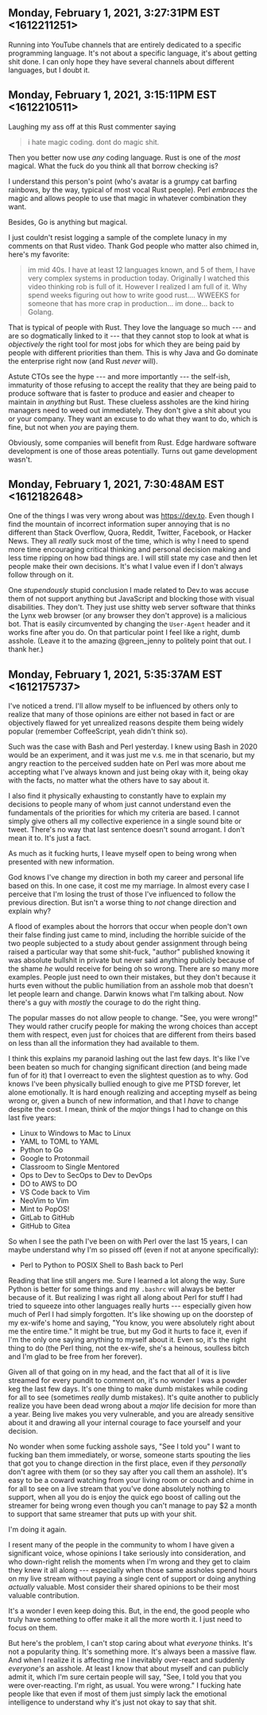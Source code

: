 ## Monday, February 1, 2021, 3:27:31PM EST <1612211251>

Running into YouTube channels that are entirely dedicated to a specific
programming language. It's not about a specific language, it's about
getting shit done. I can only hope they have several channels about
different languages, but I doubt it.

## Monday, February 1, 2021, 3:15:11PM EST <1612210511>

Laughing my ass off at this Rust commenter saying

> i hate magic coding. dont do magic shit.

Then you better now use *any* coding language. Rust is one of the *most*
magical. What the fuck do you think all that borrow checking is?

I understand this person's point (who's avatar is a grumpy cat barfing
rainbows, by the way, typical of most vocal Rust people). Perl
*embraces* the magic and allows people to use that magic in whatever
combination they want. 

Besides, Go is anything but magical.

I just couldn't resist logging a sample of the complete lunacy in my
comments on that Rust video. Thank God people who matter also chimed in,
here's my favorite:

> im mid 40s.  I have at least 12 languages known, and 5 of them, I have
very complex systems in production today.   Originally I watched this
video thinking rob is full of it.  However I realized I am full of it.
Why spend weeks figuring out how to write good rust.... WWEEKS for
someone that has more crap in production... im done... back to Golang.

That is typical of people with Rust. They love the language so much ---
and are so dogmatically linked to it --- that they cannot stop to look
at what is *objectively* the right tool for most jobs for which they are
being paid by people with different priorities than them. This is why
Java and Go dominate the enterprise right now (and Rust *never* will).

Astute CTOs see the hype --- and more importantly --- the self-ish,
immaturity of those refusing to accept the reality that they are being
paid to produce software that is faster to produce and easier and
cheaper to maintain in *anything* but Rust. These clueless assholes are
the kind hiring managers need to weed out immediately. They don't give a
shit about you or your company. They want an excuse to do what they want
to do, which is fine, but not when *you* are paying them.

Obviously, some companies will benefit from Rust. Edge hardware software
development is one of those areas potentially. Turns out game
development wasn't.

## Monday, February 1, 2021, 7:30:48AM EST <1612182648>

One of the things I was very wrong about was <https://dev.to>. Even
though I find the mountain of incorrect information super annoying that
is no different than Stack Overflow, Quora, Reddit, Twitter, Facebook,
or Hacker News. They all *really* suck most of the time, which is why I
need to spend more time encouraging critical thinking and personal
decision making and less time ripping on how bad things are. I will
still state my case and then let people make their own decisions. It's
what I value even if I don't always follow through on it.

One *stupendously* stupid conclusion I made related to Dev.to was accuse
them of not support anything but JavaScript and blocking those with
visual disabilities. They don't. They just use shitty web server
software that thinks the Lynx web browser (or any browser they don't
approve) is a malicious bot. That is easily circumvented by changing the
`User-Agent` header and it works fine after you do. On that particular
point I feel like a right, dumb asshole. (Leave it to the amazing
@green_jenny to politely point that out. I thank her.)

## Monday, February 1, 2021, 5:35:37AM EST <1612175737>

I've noticed a trend. I'll allow myself to be influenced by others only
to realize that many of those opinions are either not based in fact or
are objectively flawed for yet unrealized reasons despite them being
widely popular (remember CoffeeScript, yeah didn't think so). 

Such was the case with Bash and Perl yesterday. I knew using Bash in
2020 would be an experiment, and it was just me v.s. me in that
scenario, but my angry reaction to the perceived sudden hate on Perl was
more about me accepting what I've always known and just being okay with
it, being okay with the facts, no matter what the others have to say
about it.

I also find it physically exhausting to constantly have to explain my
decisions to people many of whom just cannot understand even the
fundamentals of the priorities for which my criteria are based. I cannot
simply give others all my collective experience in a single sound bite
or tweet. There's no way that last sentence doesn't sound arrogant. I
don't mean it to. It's just a fact.

As much as it fucking hurts, I leave myself open to being wrong when
presented with new information.

God knows I've change my direction in both my career and personal life
based on this. In one case, it cost me my marriage. In almost every case
I perceive that I'm losing the trust of those I've influenced to follow
the previous direction. But isn't a worse thing to *not* change
direction and explain why? 

A flood of examples about the horrors that occur when people don't own
their false finding just came to mind, including the horrible suicide of
the two people subjected to a study about gender assignment through
being raised a particular way that some shit-fuck, "author" published
knowing it was absolute bullshit in private but never said anything
publicly because of the shame *he* would receive for being oh so wrong.
There are so many more examples. People just need to own their mistakes,
but they don't because it hurts even without the public humiliation from
an asshole mob that doesn't let people learn and change. Darwin knows
what I'm talking about. Now there's a guy with *mostly* the courage to
do the right thing.

The popular masses do not allow people to change. "See, you were wrong!"
They would rather crucify people for making the wrong choices than
accept them with respect, even just for choices that are different from
theirs based on less than all the information they had available to
them.

I think this explains my paranoid lashing out the last few days. It's
like I've been beaten so much for changing significant direction (and
being made fun of for it) that I overreact to even the slightest
question as to why. God knows I've been physically bullied enough to
give me PTSD forever, let alone emotionally. It is hard enough realizing
and accepting myself as being wrong or, given a bunch of new
information, and that I *have* to change despite the cost. I mean, think
of the *major* things I had to change on this last five years:

* Linux to Windows to Mac to Linux
* YAML to TOML to YAML
* Python to Go
* Google to Protonmail
* Classroom to Single Mentored
* Ops to Dev to SecOps to Dev to DevOps
* DO to AWS to DO
* VS Code back to Vim
* NeoVim to Vim
* Mint to PopOS!
* GitLab to GitHub
* GitHub to Gitea

So when I see the path I've been on with Perl over the last 15 years,
I can maybe understand why I'm so pissed off (even if not at anyone
specifically):

* Perl to Python to POSIX Shell to Bash back to Perl

Reading that line still angers me. Sure I learned a lot along the way.
Sure Python is better for some things and my `.bashrc` will always be
better because of it. But realizing I was right all along about Perl for
stuff I had tried to squeeze into other languages really hurts ---
especially given how much of Perl I had simply forgotten. It's like
showing up on the doorstep of my ex-wife's home and saying, "You know,
you were absolutely right about me the entire time." It might be true,
but my God it hurts to face it, even if I'm the only one saying anything
to myself about it. Even so, it's the right thing to do (the Perl thing,
not the ex-wife, she's a heinous, soulless bitch and I'm glad to be free
from her forever).

Given all of that going on in my head, and the fact that all of it is
live streamed for every pundit to comment on, it's no wonder I was a
powder keg the last few days. It's one thing to make dumb mistakes while
coding for all to see (sometimes *really* dumb mistakes). It's quite
another to publicly realize you have been dead wrong about a *major*
life decision for more than a year. Being live makes you very
vulnerable, and you are already sensitive about it and drawing all your
internal courage to face yourself and your decision.

No wonder when some fucking asshole says, "See I told you" I want to
fucking ban them immediately, or worse, someone starts spouting the lies
that got you to change direction in the first place, even if they
*personally* don't agree with them (or so they say after you call them
an asshole). It's easy to be a coward watching from your living room or
couch and chime in for all to see on a live stream that you've done
absolutely nothing to support, when all you do is enjoy the quick ego
boost of calling out the streamer for being wrong even though you can't
manage to pay \$2 a month to support that same streamer that puts up
with your shit.

I'm doing it again.

I resent many of the people in the community to whom I have given a
significant voice, whose opinions I take seriously into consideration,
and who down-right relish the moments when I'm wrong and they get to
claim they knew it all along --- especially when those same assholes
spend hours on my live stream without paying a single cent of support or
doing anything *actually* valuable. Most consider their shared opinions
to be their most valuable contribution.

It's a wonder I even keep doing this. But, in the end, the good people
who truly have something to offer make it all the more worth it. I just
need to focus on them.

But here's the problem, I can't stop caring about what *everyone* thinks.
It's not a popularity thing. It's something more. It's always been a
massive flaw. And when I realize it is affecting me I inevitably
over-react and suddenly *everyone's* an asshole. At least I know that
about myself and can publicly admit it, which I'm sure certain people
will say, "See, I told you that you were over-reacting. I'm right, as
usual. You were wrong." I fucking hate people like that even if most of
them just simply lack the emotional intelligence to understand why it's
just not okay to say that shit.

